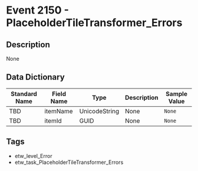 # Event 2150 - PlaceholderTileTransformer_Errors

## Description
None

## Data Dictionary
|Standard Name|Field Name|Type|Description|Sample Value|
|---|---|---|---|---|
|TBD|itemName|UnicodeString|None|`None`|
|TBD|itemId|GUID|None|`None`|

## Tags
* etw_level_Error
* etw_task_PlaceholderTileTransformer_Errors